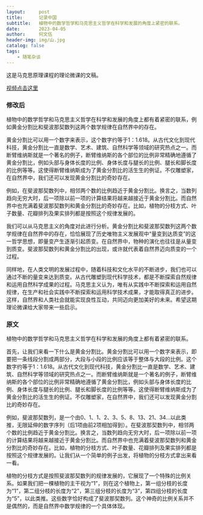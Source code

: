 ```yaml
---
layout:     post
title:      记录中国
subtitle:   植物中的数学哲学和马克思主义哲学在科学和发展的角度上紧密的联系。
date:       2023-04-05
author:     何文伍
header-img: img/山.jpg
catalog: false
tags:
    - 随笔杂谈
---
```



 
这是马克思原理课程的理论微课的文稿。

[视频点击这里]({{site.baseurl}}/files/何文伍_钟航_贺鹏-理论微课.mp4)

### 修改后
植物中的数学哲学和马克思主义哲学在科学和发展的角度上都有着紧密的联系，例如黄金分割比和斐波那契数列这两个数学规律在自然界中的存在。

黄金分割比可以用一个数字来表示，这个数字约等于1：1.618。从古代文化到现代科技，黄金分割比一直是数学、艺术、建筑、自然科学等领域的研究热点之一。而断臂维纳斯就是一个著名的例子，断臂维纳斯的各个部位的比例非常精确地遵循了黄金分割比，例如头部与身体长度的比例、身体长度与腿长的比例、腿长和脚长度的比例等等。这使得断臂维纳斯成为了黄金分割比的活生生的例证。不仅雕塑家，在自然界中，我们还可以发现黄金分割比的奇妙存在。

例如，在斐波那契数列中，相邻两个数的比例趋近于黄金分割比。换言之，当数列趋向无穷大时，后一项除以前一项的计算结果将越来越接近于黄金分割比。而自然界中也充满着斐波那契数列和黄金分割比的奇妙存在。比如，植物的分枝方式、叶子数量、花瓣排列及果实排列都是按照这个规律发展的。

我们可以从马克思主义的角度对此进行分析。黄金分割比和斐波那契数列这两个数学规律在自然界中的存在，恰恰展现了历史唯物主义发展观中“量变到达质变”的这一哲学思想，即量变产生逐渐引起质变。在自然界中，物种的演化也往往是从量变到质变。斐波那契数列和黄金分割比的出现，或许就代表着自然界迈向质变的一个过程。

同样地，在人类文明的发展过程中，随着科技和文化水平的不断进步，我们也可以通过不断的量变来达到质变。从古代雕塑到现代科学技术，都是不断探索自然规律和运用自然科学成果的过程。马克思主义认为，唯有从实践中不断探索和运用自然规律，在生产和社会实践中不断探索和运用科学技术成果，才能取得真正的进步。这样，自然界和人类社会就能实现良性互动，共同迈向更加美好的未来。希望这期理论微课给大家带来一些启示。

### 原文
植物中的数学哲学和马克思主义哲学在科学和发展的角度上都有着紧密的联系。

首先，让我们来看一下什么是黄金分割比。黄金分割比可以用一个数字来表示，即要把一条线段分割成两部分，大段与小段的比例应该等于整体与大段的比例。这个数字约等于1：1.618。从古代文化到现代科技，黄金分割比一直是数学、艺术、建筑、自然科学等领域的研究热点之一。而断臂维纳斯就是一个著名的例子，断臂维纳斯的各个部位的比例非常精确地遵循了黄金分割比，例如头部与身体长度的比例、身体长度与腿长的比例、腿长和脚长度的比例等等。这使得断臂维纳斯成为了黄金分割比的活生生的例证。不仅雕塑家，在自然界中，我们还可以发现黄金分割比的奇妙存在。

例如，斐波那契数列，是一个由0、1、1、2、3、5、8、13、21、34…以此类推，无限延伸的数字序列（后1项由前2项相加得到）。在斐波那契数列中，相邻两个数的比例趋近于黄金分割比。换言之，当数列趋向无穷大时，后一项除以前一项的计算结果将越来越接近于黄金分割比。而自然界中也充满着斐波那契数列和黄金分割比的奇妙存在。比如，植物的分枝方式、叶子数量、花瓣排列及果实排列都是按照这个规律发展的。让我们从一个简单的例子出发，将植物的分枝方式拿出来看一看。

植物的分枝方式是按照斐波那契数列的规律发展的，它展现了一个特殊的比例关系。如果我们把一棵植物的主干视为“1”，则在这个植物上，第一组分枝的长度为“1”，第二组分枝的长度为“2”，第三组分枝的长度为“3”，第四组分枝的长度为“5”，以此类推。这些数字恰好构成了斐波那契数列。这个神奇的比例关系并不是偶然的，而是自然界中数学规律的一个具体体现。
